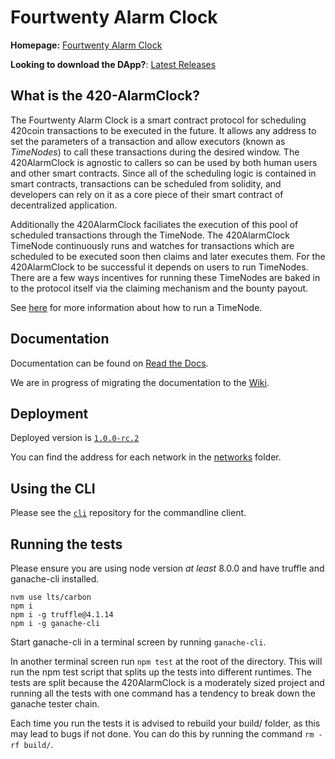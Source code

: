 # Fourtwenty Alarm Clock


__Homepage:__ [Fourtwenty Alarm Clock](http://420integrated.com/420alarmclock/)

__Looking to download the DApp?__: [Latest Releases](https://github.com/420integrated/fourtwenty-alarm-clock-dapp/releases)

## What is the 420-AlarmClock?

The Fourtwenty Alarm Clock is a smart contract protocol for scheduling 420coin transactions 
to be executed in the future. It allows any address to set the parameters of a transaction and 
allow executors (known as _TimeNodes_) to call these transactions during the desired window. 
The 420AlarmClock is agnostic to callers so can be used by both human users and other smart contracts. 
Since all of the scheduling logic is contained in smart contracts, transactions can be scheduled 
from solidity, and developers can rely on it as a core piece of their smart contract of decentralized application.

Additionally the 420AlarmClock faciliates the execution of this pool of scheduled transactions through the TimeNode. 
The 420AlarmClock TimeNode continuously runs and watches for transactions which are scheduled to be executed soon 
then claims and later executes them. For the 420AlarmClock to be successful it depends on users to run TimeNodes. 
There are a few ways incentives for running these TimeNodes are baked in to the protocol itself via the claiming
mechanism and the bounty payout.

See [here](https://blog.chronologic.network/how-to-prove-day-ownership-to-be-a-timenode-3dc1333c74ef) for more information about how to run a TimeNode.

## Documentation

Documentation can be found on [Read the Docs](https://fourtwenty-alarm-clock.readthedocs.io/en/latest/).

We are in progress of migrating the documentation to the [Wiki](https://github.com/fourtwenty-alarm-clock/fourtwenty-alarm-clock/wiki).

## Deployment

Deployed version is [`1.0.0-rc.2`](https://github.com/fourtwenty-alarm-clock/fourtwenty-alarm-clock/releases/tag/v1.0.0-rc.2)

You can find the address for each network in the [networks](https://github.com/fourtwenty-alarm-clock/fourtwenty-alarm-clock/tree/master/networks/) folder. 

## Using the CLI

Please see the [`cli`](https://github.com/fourtwenty-alarm-clock/cli) repository for the commandline client.

## Running the tests

Please ensure you are using node version _at least_ 8.0.0 and have truffle and ganache-cli installed.

```
nvm use lts/carbon
npm i
npm i -g truffle@4.1.14 
npm i -g ganache-cli
```

Start ganache-cli in a terminal screen by running `ganache-cli`.

In another terminal screen run `npm test` at the root of the directory. This will run the npm test script that 
splits up the tests into different runtimes. The tests are split because the 420AlarmClock is a moderately sized project and 
running all the tests with one command has a tendency to break down the ganache tester chain.

Each time you run the tests it is advised to rebuild your build/ folder, as this may lead to bugs if not done. You 
can do this by running the command `rm -rf build/`.


